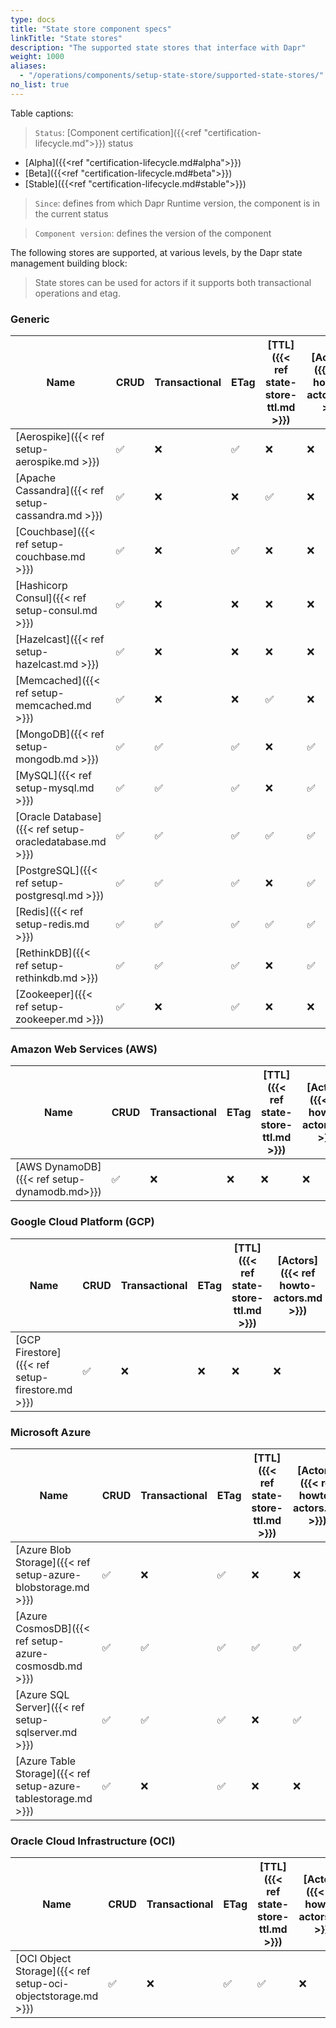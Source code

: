 ```yaml
---
type: docs
title: "State store component specs"
linkTitle: "State stores"
description: "The supported state stores that interface with Dapr"
weight: 1000
aliases:
  - "/operations/components/setup-state-store/supported-state-stores/"
no_list: true
---
```


Table captions:

> `Status`: [Component certification]({{<ref "certification-lifecycle.md">}}) status
  - [Alpha]({{<ref "certification-lifecycle.md#alpha">}})
  - [Beta]({{<ref "certification-lifecycle.md#beta">}})
  - [Stable]({{<ref "certification-lifecycle.md#stable">}})
> `Since`: defines from which Dapr Runtime version, the component is in the current status

> `Component version`: defines the version of the component


The following stores are supported, at various levels, by the Dapr state management building block:

> State stores can be used for actors if it supports both transactional operations and etag.

### Generic

| Name                                               |CRUD|Transactional|ETag| [TTL]({{< ref state-store-ttl.md >}}) | [Actors]({{< ref howto-actors.md >}}) | [Query]({{< ref howto-state-query-api.md >}}) | Status | Component version | Since |
|----------------------------------------------------|----|-------------|----|----|----|----|-------|----|-----|
| [Aerospike]({{< ref setup-aerospike.md >}})        | ✅ | ❌          | ✅  | ❌ | ❌ | ❌ | Alpha  | v1 | 1.0 |
| [Apache Cassandra]({{< ref setup-cassandra.md >}}) | ✅ | ❌          | ❌  | ✅ | ❌ | ❌ | Alpha  | v1 | 1.0 |
| [Couchbase]({{< ref setup-couchbase.md >}})        | ✅ | ❌          | ✅  | ❌ | ❌ | ❌ | Alpha  | v1 | 1.0 |
| [Hashicorp Consul]({{< ref setup-consul.md >}})    | ✅ | ❌          | ❌  | ❌ | ❌ | ❌ | Alpha  | v1 | 1.0 |
| [Hazelcast]({{< ref setup-hazelcast.md >}})        | ✅ | ❌          | ❌  | ❌ | ❌ | ❌ | Alpha  | v1 | 1.0 |
| [Memcached]({{< ref setup-memcached.md >}})        | ✅ | ❌          | ❌  | ✅ | ❌ | ❌ | Alpha  | v1 | 1.0 |
| [MongoDB]({{< ref setup-mongodb.md >}})            | ✅ | ✅          | ✅  | ❌ | ✅ | ✅ | Stable | v1 | 1.0 |
| [MySQL]({{< ref setup-mysql.md >}})                | ✅ | ✅          | ✅  | ❌ | ✅ | ❌ | Alpha  | v1 | 1.0 |
| [Oracle Database]({{< ref setup-oracledatabase.md >}})      | ✅ | ✅          | ✅  | ✅ | ✅ | ❌ | Alpha  | v1 | 1.7 |
| [PostgreSQL]({{< ref setup-postgresql.md >}})      | ✅ | ✅          | ✅  | ❌ | ✅ | ❌ | Alpha  | v1 | 1.0 |
| [Redis]({{< ref setup-redis.md >}})                | ✅ | ✅          | ✅  | ✅ | ✅ | ❌ | Stable | v1 | 1.0 |
| [RethinkDB]({{< ref setup-rethinkdb.md >}})        | ✅ | ✅          | ✅  | ❌ | ✅ | ❌ | Alpha  | v1 | 1.0 |
| [Zookeeper]({{< ref setup-zookeeper.md >}})        | ✅ | ❌          | ✅  | ❌ | ❌ | ❌ | Alpha  | v1 | 1.0 |


### Amazon Web Services (AWS)
| Name                                               |CRUD|Transactional|ETag| [TTL]({{< ref state-store-ttl.md >}}) | [Actors]({{< ref howto-actors.md >}}) | [Query]({{< ref howto-state-query-api.md >}}) | Status | Component version | Since |
|----------------------------------------------------|----|-------------|----|----|----|----|------|----|-----|
| [AWS DynamoDB]({{< ref setup-dynamodb.md>}})       | ✅ | ❌           | ❌ | ❌ | ❌ | ❌ | Alpha | v1 | 1.0 |

### Google Cloud Platform (GCP)
| Name                                               |CRUD|Transactional|ETag| [TTL]({{< ref state-store-ttl.md >}}) | [Actors]({{< ref howto-actors.md >}}) | [Query]({{< ref howto-state-query-api.md >}}) | Status | Component version | Since |
|----------------------------------------------------|------|---------------|----|----|----|----|------|----|-----|
| [GCP Firestore]({{< ref setup-firestore.md >}})    | ✅   | ❌             | ❌ | ❌ | ❌ | ❌ | Alpha | v1 | 1.0 |

### Microsoft Azure

| Name                                                             |CRUD|Transactional|ETag| [TTL]({{< ref state-store-ttl.md >}}) | [Actors]({{< ref howto-actors.md >}}) | [Query]({{< ref howto-state-query-api.md >}}) | Status | Component version | Since |
|------------------------------------------------------------------|----|-------------|----|----|----|----|-------|----|-----|
| [Azure Blob Storage]({{< ref setup-azure-blobstorage.md >}})     | ✅ | ❌           | ✅ | ❌ | ❌ | ❌ | Stable | v1 | 1.0 |
| [Azure CosmosDB]({{< ref setup-azure-cosmosdb.md >}})            | ✅ | ✅           | ✅ | ✅ | ✅ | ✅ | Stable | v1 | 1.0 |
| [Azure SQL Server]({{< ref setup-sqlserver.md >}})               | ✅ | ✅           | ✅ | ❌ | ✅ | ❌ | Stable | v1 | 1.5 |
| [Azure Table Storage]({{< ref setup-azure-tablestorage.md >}})   | ✅ | ❌           | ✅ | ❌ | ❌ | ❌ | Alpha  | v1 | 1.0 |

### Oracle Cloud Infrastructure (OCI)

| Name                                                             |CRUD|Transactional|ETag| [TTL]({{< ref state-store-ttl.md >}}) | [Actors]({{< ref howto-actors.md >}}) | [Query]({{< ref howto-state-query-api.md >}}) | Status | Component version | Since |
|------------------------------------------------------------------|----|-------------|----|----|----|----|-------|----|-----|
| [OCI Object Storage]({{< ref setup-oci-objectstorage.md >}})     | ✅ | ❌           | ✅ | ✅ | ❌ | ❌ | Alpha | v1 | 1.6 |
